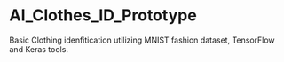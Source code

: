 # AI_Clothes_ID_Prototype
Basic Clothing idenfitication utilizing MNIST fashion dataset, TensorFlow and Keras tools. 
